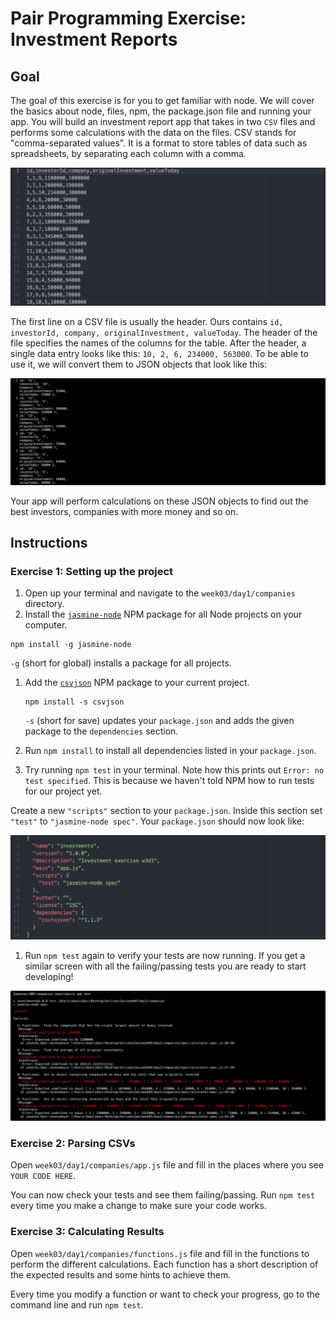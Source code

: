 # Pair Programming Exercise: Investment Reports

## Goal

The goal of this exercise is for you to get familiar with node. We will cover
the basics about node, files, npm, the package.json file and running your app.
You will build an investment report app that takes in two `CSV` files and
performs some calculations with the data on the files. CSV stands for
"comma-separated values". It is a format to store tables of data such as
spreadsheets, by separating each column with a comma.

![CSV](images/capture1.jpeg)

The first line on a CSV file is usually the header. Ours contains `id,
investorId, company, originalInvestment, valueToday`. The header of the file
specifies the names of the columns for the table. After the header, a single
data entry looks like this: `10, 2, 6, 234000, 563000`. To be able to use it, we
will convert them to JSON objects that look like this:

![JSON](images/capture2.jpeg)

Your app will perform calculations on these JSON objects to find out the best
investors, companies with more money and so on.

## Instructions

### Exercise 1: Setting up the project

1. Open up your terminal and navigate to the `week03/day1/companies` directory.
1. Install the [`jasmine-node`](https://www.npmjs.com/package/jasmine-node) NPM
  package for all Node projects on your computer.

  ```
  npm install -g jasmine-node
  ```

  `-g` (short for global) installs a package for all projects. 

1. Add the [`csvjson`](https://github.com/pradeep-mishra/csvjson) NPM package to
   your current project.

   ```
   npm install -s csvjson
   ```

   `-s` (short for save) updates your `package.json` and adds the given package
   to the `dependencies` section.
1. Run `npm install` to install all dependencies listed in your `package.json`.
1. Try running `npm test` in your terminal. Note how this prints out
  `Error: no test specified`. This is because we haven't told NPM how to
  run tests for our project yet.

  Create a new `"scripts"` section to your `package.json`. Inside this section
  set `"test"` to `"jasmine-node spec"`. Your `package.json` should now look
  like:

  ![Package](images/capture3.jpeg)

1. Run `npm test` again to verify your tests are now running. If you get a
   similar screen with all the failing/passing tests you are ready to start
   developing!

  ![Failing Tests](images/capture4.jpeg)

### Exercise 2: Parsing CSVs

Open `week03/day1/companies/app.js` file and fill in the places where you see
`YOUR CODE HERE`. 

You can now check your tests and see them failing/passing. Run `npm test` every
time you make a change to make sure your code works.

### Exercise 3: Calculating Results

Open `week03/day1/companies/functions.js` file and fill in the functions to
perform the different calculations. Each function has a short description of the
expected results and some hints to achieve them.  

Every time you modify a function or want to check your progress, go to the
command line and run `npm test`.

